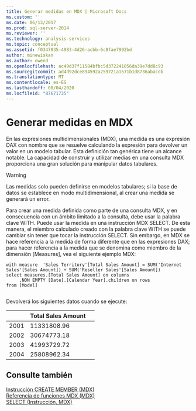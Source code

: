 ```yaml
---
title: Generar medidas en MDX | Microsoft Docs
ms.custom: ''
ms.date: 06/13/2017
ms.prod: sql-server-2014
ms.reviewer: ''
ms.technology: analysis-services
ms.topic: conceptual
ms.assetid: f0347835-4983-4d26-acbb-6c8fae7992bd
author: minewiskan
ms.author: owend
ms.openlocfilehash: ac49d37f11584bfbc5d372241056da39e7dd8c93
ms.sourcegitcommit: ad4d92dce894592a259721a1571b1d8736abacdb
ms.translationtype: MT
ms.contentlocale: es-ES
ms.lasthandoff: 08/04/2020
ms.locfileid: "87671735"
---
```

# <a name="building-measures-in-mdx"></a>Generar medidas en MDX
  En las expresiones multidimensionales (MDX), una medida es una expresión DAX con nombre que se resuelve calculando la expresión para devolver un valor en un modelo tabular. Esta definición tan genérica tiene un alcance notable. La capacidad de construir y utilizar medias en una consulta MDX proporciona una gran solución para manipular datos tabulares.  
  
> [!WARNING]  
>  Las medidas solo pueden definirse en modelos tabulares; si la base de datos se establece en modo multidimensional, al crear una medida se generará un error.  
  
 Para crear una medida definida como parte de una consulta MDX, y en consecuencia con un ámbito limitado a la consulta, debe usar la palabra clave WITH. Puede usar la medida en una instrucción MDX SELECT. De esta manera, el miembro calculado creado con la palabra clave WITH se puede cambiar sin tener que tocar la instrucción SELECT. Sin embargo, en MDX se hace referencia a la medida de forma diferente que en las expresiones DAX; para hacer referencia a la medida que se denomina como miembro de la dimensión [Measures], vea el siguiente ejemplo MDX:  
  
```  
with measure  'Sales Territory'[Total Sales Amount] = SUM('Internet Sales'[Sales Amount]) + SUM('Reseller Sales'[Sales Amount])  
select measures.[Total Sales Amount] on columns  
     ,NON EMPTY [Date].[Calendar Year].children on rows  
from [Model]  
  
```  
  
 Devolverá los siguientes datos cuando se ejecute:  
  
||Total Sales Amount||  
|-|------------------------|-|  
|2001|11331808.96||  
|2002|30674773.18||  
|2003|41993729.72||  
|2004|25808962.34||  
  
## <a name="see-also"></a>Consulte también  
 [Instrucción CREATE MEMBER &#40;MDX&#41;](/sql/mdx/mdx-data-definition-create-member)   
 [Referencia de funciones MDX &#40;MDX&#41;](/sql/mdx/mdx-function-reference-mdx)   
 [SELECT &#40;Instrucción, MDX&#41;](/sql/mdx/mdx-data-manipulation-select)  
  
  
